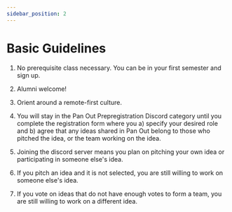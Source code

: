 ```yaml
---
sidebar_position: 2
---
```


# Basic Guidelines


1. No prerequisite class necessary. You can be in your first semester and sign up.

1. Alumni welcome!

1. Orient around a remote-first culture. 

1. You will stay in the Pan Out Prepregistration Discord category until you complete the registration form where you a) specify your desired role and b) agree that any ideas shared in Pan Out belong to those who pitched the idea, or the team working on the idea.

1. Joining the discord server means you plan on pitching your own idea or participating in someone else's idea.

1. If you pitch an idea and it is not selected, you are still willing to work on someone else's idea. 

1. If you vote on ideas that do not have enough votes to form a team, you are still willing to work on a different idea.
